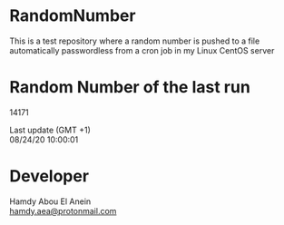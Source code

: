 # RandomNumber    
This is a test repository where a random number is pushed to a file automatically passwordless from a cron job in my Linux CentOS server    
# Random Number of the last run   
14171
      
Last update (GMT +1)    
08/24/20 10:00:01
# Developer    
Hamdy Abou El Anein   
hamdy.aea@protonmail.com
